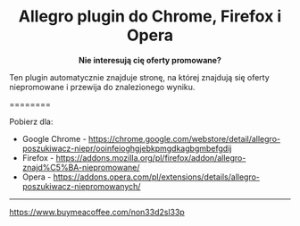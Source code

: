 <div align="center">
  <h1>
    Allegro plugin do Chrome, Firefox i Opera
  </h1>

  <p>
    <strong>Nie interesują cię oferty promowane?</strong>
  </p>
</div>

Ten plugin automatycznie znajduje stronę, na której znajdują się oferty niepromowane i przewija do znalezionego wyniku.

========

Pobierz dla:
* Google Chrome - https://chrome.google.com/webstore/detail/allegro-poszukiwacz-niepr/ooinfeioghgjebkpmgdkagbgmbefgdij
* Firefox - https://addons.mozilla.org/pl/firefox/addon/allegro-znajd%C5%BA-niepromowane/
* Opera - https://addons.opera.com/pl/extensions/details/allegro-poszukiwacz-niepromowanych/

--------
https://www.buymeacoffee.com/non33d2sl33p
